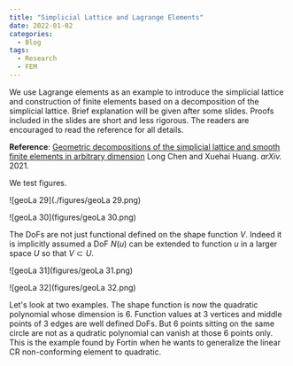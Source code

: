 ```yaml
---
title: "Simplicial Lattice and Lagrange Elements"
date: 2022-01-02
categories:
  - Blog
tags:
  - Research
  - FEM
---
```




We use Lagrange elements as an example to introduce the simplicial lattice and construction of finite elements based on a decomposition of the simplicial lattice. Brief explanation will be given after some slides. Proofs included in the slides are short and less rigorous. The readers are encouraged to read the reference for all details.

**Reference**: [Geometric decompositions of the simplicial lattice and smooth finite elements in arbitrary dimension](https://arxiv.org/abs/2111.10712) Long Chen and Xuehai Huang. *arXiv.* 2021.



We test figures.

![geoLa 29](./figures/geoLa 29.png)

![geoLa 30](figures/geoLa 30.png)

The DoFs are not just functional defined on the shape function $V$. Indeed it is implicitly assumed a DoF $N(u)$ can be extended to function $u$ in a larger space $U$ so that $V\subset U$. 

![geoLa 31](figures/geoLa 31.png)

![geoLa 32](figures/geoLa 32.png)

Let's look at two examples. The shape function is now the quadratic polynomial whose dimension is $6$​​​. Function values at $3$​​ vertices and middle points of $3$​​ edges are well defined DoFs. But $6$​ points sitting on the same circle are not as a qudratic polynomial can vanish at those $6$​ points only. This is the example found by Fortin when he wants to generalize the linear CR non-conforming element to quadratic. 
